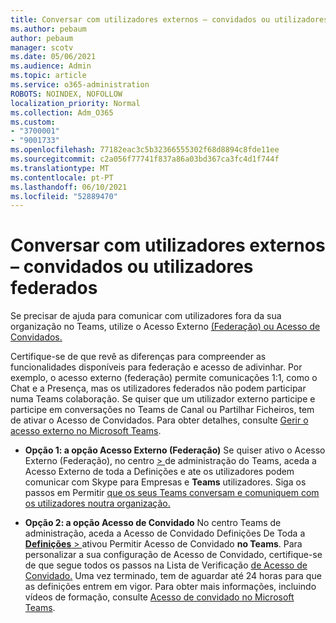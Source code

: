 ```yaml
---
title: Conversar com utilizadores externos – convidados ou utilizadores federados
ms.author: pebaum
author: pebaum
manager: scotv
ms.date: 05/06/2021
ms.audience: Admin
ms.topic: article
ms.service: o365-administration
ROBOTS: NOINDEX, NOFOLLOW
localization_priority: Normal
ms.collection: Adm_O365
ms.custom:
- "3700001"
- "9001733"
ms.openlocfilehash: 77182eac3c5b32366555302f68d8894c8fde11ee
ms.sourcegitcommit: c2a056f77741f837a86a03bd367ca3fc4d1f744f
ms.translationtype: MT
ms.contentlocale: pt-PT
ms.lasthandoff: 06/10/2021
ms.locfileid: "52889470"
---
```

# <a name="chat-with-external-users---guests-or-federated-users"></a>Conversar com utilizadores externos – convidados ou utilizadores federados

Se precisar de ajuda para comunicar com utilizadores fora da sua organização no Teams, utilize o Acesso Externo [(Federação) ou Acesso de Convidados.](/microsoftteams/manage-external-access#external-access-vs-guest-access)

Certifique-se de que revê as diferenças para compreender as funcionalidades disponíveis para federação e acesso de adivinhar. Por exemplo, o acesso externo (federação) permite comunicações 1:1, como o Chat e a Presença, mas os utilizadores federados não podem participar numa Teams colaboração. Se quiser que um utilizador externo participe e participe em conversações no Teams de Canal ou Partilhar Ficheiros, tem de ativar o Acesso de Convidados. Para obter detalhes, consulte [Gerir o acesso externo no Microsoft Teams](/microsoftteams/manage-external-access#external-access-vs-guest-access).

- **Opção 1: a opção Acesso Externo (Federação)** Se quiser ativo o Acesso Externo (Federação), no centro [   > ](https://admin.teams.microsoft.com/company-wide-settings/external-communications) de administração do Teams, aceda a Acesso Externo de toda a Definições e ate os utilizadores podem comunicar com Skype para Empresas e **Teams** utilizadores. Siga os passos em Permitir [que os seus Teams conversam e comuniquem com os utilizadores noutra organização.](/microsoftteams/manage-external-access#let-your-teams-users-chat-and-communicate-with-users-in-another-organization)

- **Opção 2: a opção Acesso de Convidado** No centro Teams de administração, aceda a Acesso de Convidado Definições De Toda a [ **Definições**  > ](https://admin.teams.microsoft.com/company-wide-settings/guest-configuration) ativou Permitir Acesso de Convidado **no Teams**. Para personalizar a sua configuração de Acesso de Convidado, certifique-se de que segue todos os passos na Lista de Verificação [de Acesso de Convidado.](/microsoftteams/guest-access-checklist) Uma vez terminado, tem de aguardar até 24 horas para que as definições entrem em vigor. Para obter mais informações, incluindo vídeos de formação, consulte [Acesso de convidado no Microsoft Teams](/microsoftteams/guest-access).